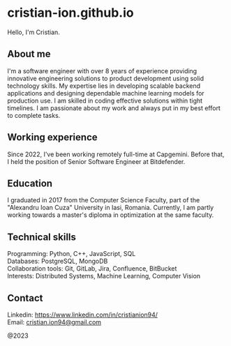 # cristian-ion.github.io

Hello, I'm Cristian.

## About me

I'm a software engineer with over 8 years of experience providing innovative engineering solutions to product development using solid technology skills. My expertise lies in developing scalable backend applications and designing dependable machine learning models for production use. I am skilled in coding effective solutions within tight timelines. I am passionate about my work and always put in my best effort to complete tasks.

## Working experience
Since 2022, I've been working remotely full-time at Capgemini. Before that, I held the position of Senior Software Engineer at Bitdefender.

## Education
I graduated in 2017 from the Computer Science Faculty, part of the "Alexandru Ioan Cuza" University in Iasi, Romania.
Currently, I am partly working towards a master's diploma in optimization at the same faculty.

## Technical skills
Programming: Python, C++, JavaScript, SQL\
Databases: PostgreSQL, MongoDB\
Collaboration tools: Git, GitLab, Jira, Confluence, BitBucket\
Interests: Distributed Systems, Machine Learning, Computer Vision

## Contact
Linkedin: https://www.linkedin.com/in/cristianion94/
\
Email: cristian.ion94@gmail.com

@2023
